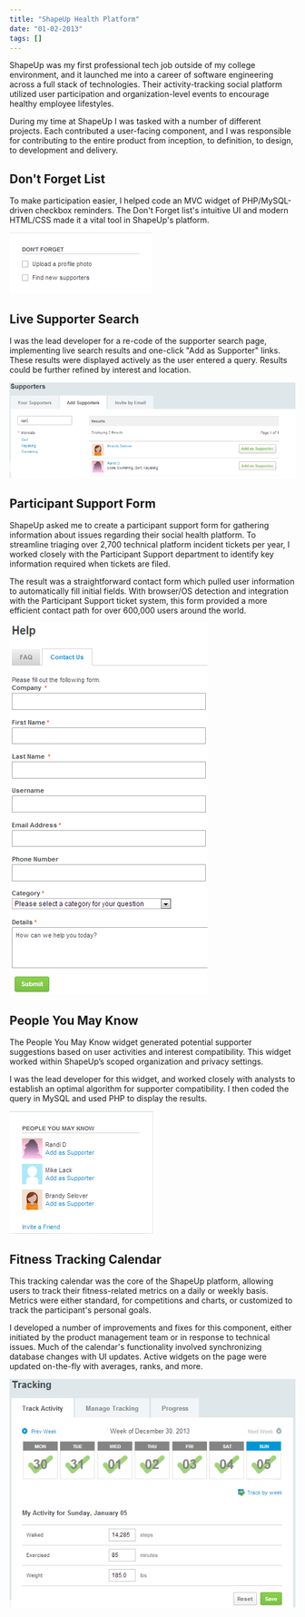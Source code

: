 ```yaml
---
title: "ShapeUp Health Platform"
date: "01-02-2013"
tags: []
---
```

ShapeUp was my first professional tech job outside of my college environment, and it launched me into a career of software engineering across a full stack of technologies. Their activity-tracking social platform utilized user participation and organization-level events to encourage healthy employee lifestyles.

During my time at ShapeUp I was tasked with a number of different projects. Each contributed a user-facing component, and I was responsible for contributing to the entire product from inception, to definition, to design, to development and delivery.

## Don't Forget List
To make participation easier, I helped code an MVC widget of PHP/MySQL-driven checkbox reminders.  The Don't Forget list's intuitive UI and modern HTML/CSS made it a vital tool in ShapeUp's platform.

![Don't Forget List screenshot](./assets/shapeup-todo.png)

## Live Supporter Search
I was the lead developer for a re-code of the supporter search page, implementing live search results and one-click "Add as Supporter" links.  These results were displayed actively as the user entered a query. Results could be further refined by interest and location.

![Live supporter search screenshot](./assets/shapeup-supporters.png)

## Participant Support Form
ShapeUp asked me to create a participant support form for gathering information about issues regarding their social health platform.  To streamline triaging over 2,700 technical platform incident tickets per year, I worked closely with the Participant Support department to identify key information required when tickets are filed.

The result was a straightforward contact form which pulled user information to automatically fill initial fields. With browser/OS detection and integration with the Participant Support ticket system, this form provided a more efficient contact path for over 600,000 users around the world.

![Support form screenshot](./assets/shapeup-support.png)

## People You May Know
The People You May Know widget generated potential supporter suggestions based on user activities and interest compatibility. This widget worked within ShapeUp’s scoped organization and privacy settings.

I was the lead developer for this widget, and worked closely with analysts to establish an optimal algorithm for supporter compatibility.  I then coded the query in MySQL and used PHP to display the results.

![People you may know screenshot](./assets/shapeup-people.png)

## Fitness Tracking Calendar
This tracking calendar was the core of the ShapeUp platform, allowing users to track their fitness-related metrics on a daily or weekly basis.  Metrics were either standard, for competitions and charts, or customized to track the participant's personal goals.

I developed a number of improvements and fixes for this component, either initiated by the product management team or in response to technical issues.  Much of the calendar's functionality involved synchronizing database changes with UI updates.  Active widgets on the page were updated on-the-fly with averages, ranks, and more.

![Fitness tracking calendar](./assets/shapeup-calendar.png)